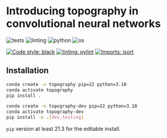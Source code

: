 # Introducing topography in convolutional neural networks

![tests](https://github.com/mxmpl/topography/actions/workflows/tests.yml/badge.svg?branch=main)
![linting](https://github.com/mxmpl/topography/actions/workflows/linting.yml/badge.svg?branch=main)
![python](https://img.shields.io/badge/python-3.8%20%7C%203.9%20%7C%203.10-blue)
![os](https://img.shields.io/badge/OS-Linux%20%7C%20MacOS%20%7C%20Windows-green)

[![Code style: black](https://img.shields.io/badge/code%20style-black-000000.svg)](https://github.com/psf/black)
[![linting: pylint](https://img.shields.io/badge/linting-pylint-yellowgreen)](https://github.com/PyCQA/pylint)
[![Imports: isort](https://img.shields.io/badge/%20imports-isort-%231674b1?style=flat&labelColor=ef8336)](https://pycqa.github.io/isort/)

## Installation

```bash
conda create -n topography pip=22 python=3.10
conda activate topography
pip install .
```

```bash
conda create -n topography-dev pip=22 python=3.10
conda activate topography-dev
pip install -e .[dev,testing]
```

`pip` version at least 21.3 for the editable install.

